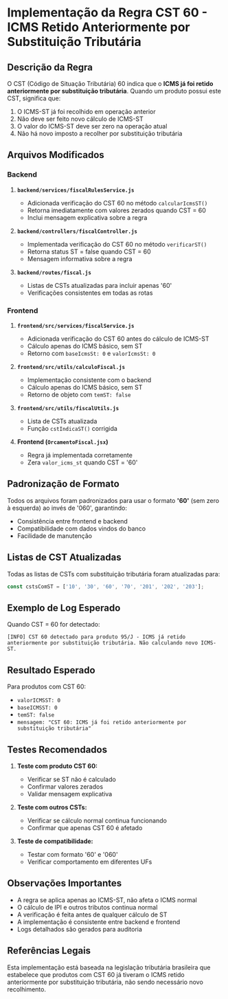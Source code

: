 # Implementação da Regra CST 60 - ICMS Retido Anteriormente por Substituição Tributária

## Descrição da Regra

O CST (Código de Situação Tributária) 60 indica que o **ICMS já foi retido anteriormente por substituição tributária**. Quando um produto possui este CST, significa que:

1. O ICMS-ST já foi recolhido em operação anterior
2. Não deve ser feito novo cálculo de ICMS-ST
3. O valor do ICMS-ST deve ser zero na operação atual
4. Não há novo imposto a recolher por substituição tributária

## Arquivos Modificados

### Backend

1. **`backend/services/fiscalRulesService.js`**
   - Adicionada verificação do CST 60 no método `calcularIcmsST()`
   - Retorna imediatamente com valores zerados quando CST = 60
   - Inclui mensagem explicativa sobre a regra

2. **`backend/controllers/fiscalController.js`**
   - Implementada verificação do CST 60 no método `verificarST()`
   - Retorna status ST = false quando CST = 60
   - Mensagem informativa sobre a regra

3. **`backend/routes/fiscal.js`**
   - Listas de CSTs atualizadas para incluir apenas '60'
   - Verificações consistentes em todas as rotas

### Frontend

1. **`frontend/src/services/fiscalService.js`**
   - Adicionada verificação do CST 60 antes do cálculo de ICMS-ST
   - Cálculo apenas do ICMS básico, sem ST
   - Retorno com `baseIcmsSt: 0` e `valorIcmsSt: 0`

2. **`frontend/src/utils/calculoFiscal.js`**
   - Implementação consistente com o backend
   - Cálculo apenas do ICMS básico, sem ST
   - Retorno de objeto com `temST: false`

3. **`frontend/src/utils/fiscalUtils.js`**
   - Lista de CSTs atualizada
   - Função `cstIndicaST()` corrigida

4. **Frontend (`OrcamentoFiscal.jsx`)**
   - Regra já implementada corretamente
   - Zera `valor_icms_st` quando CST = '60'

## Padronização de Formato

Todos os arquivos foram padronizados para usar o formato **'60'** (sem zero à esquerda) ao invés de '060', garantindo:

- Consistência entre frontend e backend
- Compatibilidade com dados vindos do banco
- Facilidade de manutenção

## Listas de CST Atualizadas

Todas as listas de CSTs com substituição tributária foram atualizadas para:
```javascript
const cstsComST = ['10', '30', '60', '70', '201', '202', '203'];
```

## Exemplo de Log Esperado

Quando CST = 60 for detectado:
```
[INFO] CST 60 detectado para produto 95/J - ICMS já retido anteriormente por substituição tributária. Não calculando novo ICMS-ST.
```

## Resultado Esperado

Para produtos com CST 60:
- `valorICMSST: 0`
- `baseICMSST: 0`
- `temST: false`
- `mensagem: "CST 60: ICMS já foi retido anteriormente por substituição tributária"`

## Testes Recomendados

1. **Teste com produto CST 60:**
   - Verificar se ST não é calculado
   - Confirmar valores zerados
   - Validar mensagem explicativa

2. **Teste com outros CSTs:**
   - Verificar se cálculo normal continua funcionando
   - Confirmar que apenas CST 60 é afetado

3. **Teste de compatibilidade:**
   - Testar com formato '60' e '060'
   - Verificar comportamento em diferentes UFs

## Observações Importantes

- A regra se aplica apenas ao ICMS-ST, não afeta o ICMS normal
- O cálculo de IPI e outros tributos continua normal
- A verificação é feita antes de qualquer cálculo de ST
- A implementação é consistente entre backend e frontend
- Logs detalhados são gerados para auditoria

## Referências Legais

Esta implementação está baseada na legislação tributária brasileira que estabelece que produtos com CST 60 já tiveram o ICMS retido anteriormente por substituição tributária, não sendo necessário novo recolhimento. 